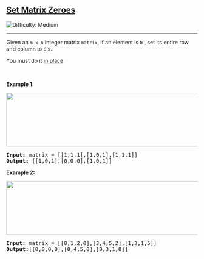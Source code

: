 <!DOCTYPE html>
<html lang="en">
<head>
    <meta charset="UTF-8">
    <meta name="viewport" content="width=device-width, initial-scale=1.0">
    <title>Document</title>
</head>
<body>
    <h2><a href="https://leetcode.com/problems/set-matrix-zeroes/">Set Matrix Zeroes</a></h2> 
    <img src='https://img.shields.io/badge/Difficulty-Medium-yellow' alt='Difficulty: Medium' /><hr>
    <p>Given an <code>m x n</code> integer matrix <code>matrix</code>, if an element is <code>0</code> , set its entire row and column to <code>0</code>'s.</p>
    <p>You must do it <a href="https://en.wikipedia.org/wiki/In-place_algorithm" target="_blank">in place</a></p>

<p>&nbsp;</p>
<p><strong class="example">Example 1:</strong></p>
<img src="https://assets.leetcode.com/uploads/2020/08/17/mat1.jpg" alt="" width="541" height="141">
<pre>
<strong>Input:</strong> matrix = [[1,1,1],[1,0,1],[1,1,1]]
<strong>Output:</strong> [[1,0,1],[0,0,0],[1,0,1]]
</pre>

<p><strong class="example">Example 2:</strong></p>
<img src="https://assets.leetcode.com/uploads/2020/08/17/mat2.jpg" alt="" width="591" height="141">
<pre>
<strong>Input:</strong> matrix = [[0,1,2,0],[3,4,5,2],[1,3,1,5]]
<strong>Output:</strong>[[0,0,0,0],[0,4,5,0],[0,3,1,0]]
</pre>

</body>
</html>